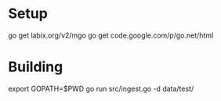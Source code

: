 # Setup
go get labix.org/v2/mgo
go get code.google.com/p/go.net/html

# Building
export GOPATH=$PWD
go run src/ingest.go -d data/test/
